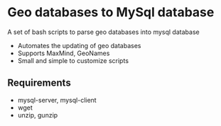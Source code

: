 # Geo databases to MySql database

A set of bash scripts to parse geo databases into mysql database

 * Automates the updating of geo databases
 * Supports MaxMind, GeoNames
 * Small and simple to customize scripts

## Requirements

 * mysql-server, mysql-client
 * wget
 * unzip, gunzip
